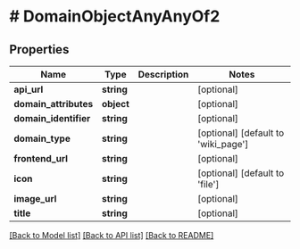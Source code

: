 # # DomainObjectAnyAnyOf2

## Properties

Name | Type | Description | Notes
------------ | ------------- | ------------- | -------------
**api_url** | **string** |  | [optional]
**domain_attributes** | **object** |  | [optional]
**domain_identifier** | **string** |  | [optional]
**domain_type** | **string** |  | [optional] [default to 'wiki_page']
**frontend_url** | **string** |  | [optional]
**icon** | **string** |  | [optional] [default to 'file']
**image_url** | **string** |  | [optional]
**title** | **string** |  | [optional]

[[Back to Model list]](../../README.md#models) [[Back to API list]](../../README.md#endpoints) [[Back to README]](../../README.md)
